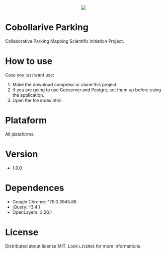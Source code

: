 <p align="center">
  <img src="https://user-images.githubusercontent.com/34194789/71648859-767a9000-2ce8-11ea-9512-b61daec82bd3.png" />
</p>

# Cobollarive Parking

Collaborative Parking Mapping Scientific Initiation Project.

# How to use

Case you just want use:

1. Make the download compress or clone this project.
2. If you are going to use Geoserver and Postgre, set them up before using the application.
3. Open the file index.html.

# Plataform

All plataforms.

# Version

* 1.0.0

# Dependences

* Google Chrome: ^79.0.3945.88
* jQuery: ^3.4.1
* OpenLayers: 3.20.1

# License

Distributed about license MIT. Look `LICENSE` for more informations. 
